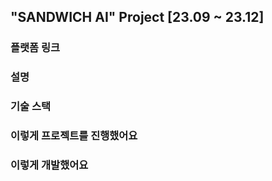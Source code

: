 ## "SANDWICH AI" Project [23.09 ~ 23.12]

### 플랫폼 링크

### 설명

### 기술 스택

### 이렇게 프로젝트를 진행했어요

### 이렇게 개발했어요
